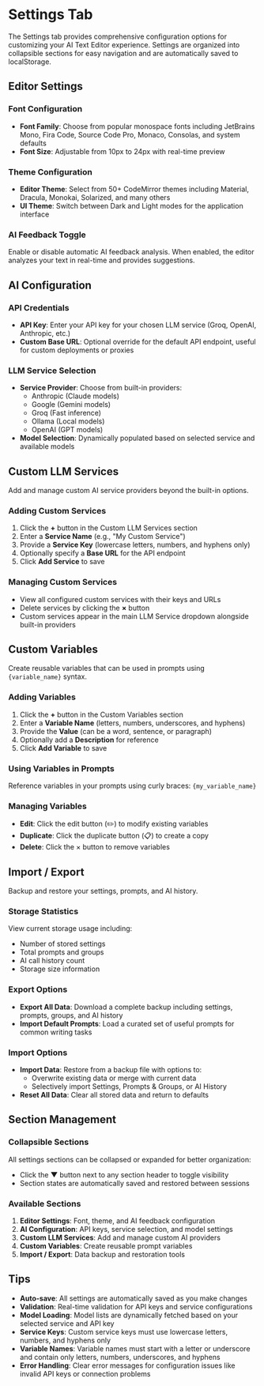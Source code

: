 # Settings Tab

The Settings tab provides comprehensive configuration options for customizing your AI Text Editor experience. Settings are organized into collapsible sections for easy navigation and are automatically saved to localStorage.

## Editor Settings

### Font Configuration
- **Font Family**: Choose from popular monospace fonts including JetBrains Mono, Fira Code, Source Code Pro, Monaco, Consolas, and system defaults
- **Font Size**: Adjustable from 10px to 24px with real-time preview

### Theme Configuration
- **Editor Theme**: Select from 50+ CodeMirror themes including Material, Dracula, Monokai, Solarized, and many others
- **UI Theme**: Switch between Dark and Light modes for the application interface

### AI Feedback Toggle
Enable or disable automatic AI feedback analysis. When enabled, the editor analyzes your text in real-time and provides suggestions.

## AI Configuration

### API Credentials
- **API Key**: Enter your API key for your chosen LLM service (Groq, OpenAI, Anthropic, etc.)
- **Custom Base URL**: Optional override for the default API endpoint, useful for custom deployments or proxies

### LLM Service Selection
- **Service Provider**: Choose from built-in providers:
  - Anthropic (Claude models)
  - Google (Gemini models)
  - Groq (Fast inference)
  - Ollama (Local models)
  - OpenAI (GPT models)
- **Model Selection**: Dynamically populated based on selected service and available models

## Custom LLM Services

Add and manage custom AI service providers beyond the built-in options.

### Adding Custom Services
1. Click the **+** button in the Custom LLM Services section
2. Enter a **Service Name** (e.g., "My Custom Service")
3. Provide a **Service Key** (lowercase letters, numbers, and hyphens only)
4. Optionally specify a **Base URL** for the API endpoint
5. Click **Add Service** to save

### Managing Custom Services
- View all configured custom services with their keys and URLs
- Delete services by clicking the **×** button
- Custom services appear in the main LLM Service dropdown alongside built-in providers

## Custom Variables

Create reusable variables that can be used in prompts using `{variable_name}` syntax.

### Adding Variables
1. Click the **+** button in the Custom Variables section
2. Enter a **Variable Name** (letters, numbers, underscores, and hyphens)
3. Provide the **Value** (can be a word, sentence, or paragraph)
4. Optionally add a **Description** for reference
5. Click **Add Variable** to save

### Using Variables in Prompts
Reference variables in your prompts using curly braces: `{my_variable_name}`

### Managing Variables
- **Edit**: Click the edit button (✏️) to modify existing variables
- **Duplicate**: Click the duplicate button (📋) to create a copy
- **Delete**: Click the × button to remove variables

## Import / Export

Backup and restore your settings, prompts, and AI history.

### Storage Statistics
View current storage usage including:

- Number of stored settings
- Total prompts and groups
- AI call history count
- Storage size information

### Export Options
- **Export All Data**: Download a complete backup including settings, prompts, groups, and AI history
- **Import Default Prompts**: Load a curated set of useful prompts for common writing tasks

### Import Options
- **Import Data**: Restore from a backup file with options to:
  - Overwrite existing data or merge with current data
  - Selectively import Settings, Prompts & Groups, or AI History
- **Reset All Data**: Clear all stored data and return to defaults

## Section Management

### Collapsible Sections
All settings sections can be collapsed or expanded for better organization:

- Click the **▼** button next to any section header to toggle visibility
- Section states are automatically saved and restored between sessions

### Available Sections
1. **Editor Settings**: Font, theme, and AI feedback configuration
2. **AI Configuration**: API keys, service selection, and model settings
3. **Custom LLM Services**: Add and manage custom AI providers
4. **Custom Variables**: Create reusable prompt variables
5. **Import / Export**: Data backup and restoration tools

## Tips

- **Auto-save**: All settings are automatically saved as you make changes
- **Validation**: Real-time validation for API keys and service configurations
- **Model Loading**: Model lists are dynamically fetched based on your selected service and API key
- **Service Keys**: Custom service keys must use lowercase letters, numbers, and hyphens only
- **Variable Names**: Variable names must start with a letter or underscore and contain only letters, numbers, underscores, and hyphens
- **Error Handling**: Clear error messages for configuration issues like invalid API keys or connection problems
